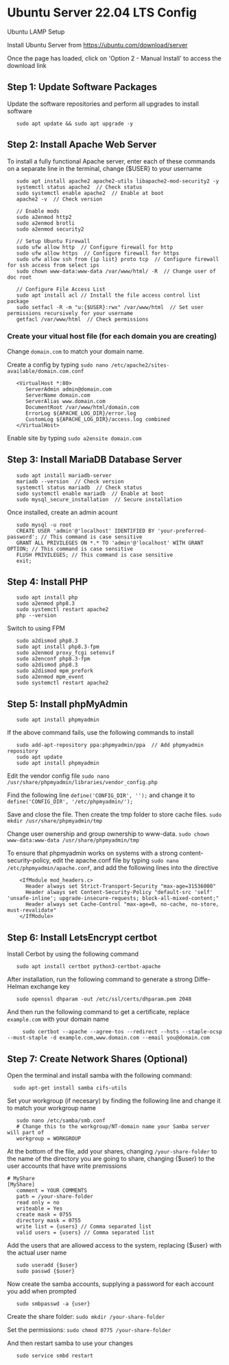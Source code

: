 # Ubuntu Server 22.04 LTS Config

Ubuntu LAMP Setup

Install Ubuntu Server from https://ubuntu.com/download/server

Once the page has loaded, click on 'Option 2 - Manual Install' to access the download link

## Step 1: Update Software Packages

Update the software repositories and perform all upgrades to install software

```
   sudo apt update && sudo apt upgrade -y
```

## Step 2: Install Apache Web Server

To install a fully functional Apache server, enter each of these commands on a separate line in the terminal, change {$USER} to your username

```
   sudo apt install apache2 apache2-utils libapache2-mod-security2 -y
   systemctl status apache2  // Check status
   sudo systemctl enable apache2  // Enable at boot
   apache2 -v  // Check version

   // Enable mods
   sudo a2enmod http2
   sudo a2enmod brotli
   sudo a2enmod security2

   // Setup Ubuntu Firewall
   sudo ufw allow http  // Configure firewall for http
   sudo ufw allow https  // Configure firewall for https
   sudo ufw allow ssh from {ip list} proto tcp  // Configure firewall for ssh access from select ips
   sudo chown www-data:www-data /var/www/html/ -R  // Change user of doc root

   // Configure File Access List
   sudo apt install acl // Install the file access control list package
   sudo setfacl -R -m "u:{$USER}:rwx" /var/www/html  // Set user permissions recursively for your username
   getfacl /var/www/html  // Check permissions
```

### Create your vitual host file (for each domain you are creating)

Change `domain.com` to match your domain name.

Create a config by typing `sudo nano /etc/apache2/sites-available/domain.com.conf`

```
   <VirtualHost *:80>
      ServerAdmin admin@domain.com
      ServerName domain.com
      ServerAlias www.domain.com
      DocumentRoot /var/www/html/domain.com
      ErrorLog ${APACHE_LOG_DIR}/error.log
      CustomLog ${APACHE_LOG_DIR}/access.log combined
   </VirtualHost>
```

Enable site by typing `sudo a2ensite domain.com`
   
## Step 3: Install MariaDB Database Server
```
   sudo apt install mariadb-server
   mariadb --version  // Check version
   systemctl status mariadb  // Check status
   sudo systemctl enable mariadb  // Enable at boot
   sudo mysql_secure_installation  // Secure installation
```

Once installed, create an admin acount

```
   sudo mysql -u root
   CREATE USER 'admin'@'localhost' IDENTIFIED BY 'your-preferred-password'; // This command is case sensitive
   GRANT ALL PRIVILEGES ON *.* TO 'admin'@'localhost' WITH GRANT OPTION; // This command is case sensitive
   FLUSH PRIVILEGES; // This command is case sensitive
   exit;
```

## Step 4: Install PHP

```
   sudo apt install php
   sudo a2enmod php8.3
   sudo systemctl restart apache2
   php --version
```

Switch to using FPM

```
   sudo a2dismod php8.3
   sudo apt install php8.3-fpm
   sudo a2enmod proxy_fcgi setenvif
   sudo a2enconf php8.3-fpm
   sudo a2dismod php8.3
   sudo a2dismod mpm_prefork
   sudo a2enmod mpm_event
   sudo systemctl restart apache2
```

## Step 5: Install phpMyAdmin

```
   sudo apt install phpmyadmin
```

If the above command fails, use the following commands to install
```
   sudo add-apt-repository ppa:phpmyadmin/ppa  // Add phpmyadmin repository
   sudo apt update
   sudo apt install phpmyadmin
```

Edit the vendor config file `sudo nano /usr/share/phpmyadmin/libraries/vendor_config.php`

Find the following line `define('CONFIG_DIR', '');` and change it to `define('CONFIG_DIR', '/etc/phpmyadmin/');`

Save and close the file. Then create the tmp folder to store cache files. `sudo mkdir /usr/share/phpmyadmin/tmp`

Change user ownership and group ownership to www-data. `sudo chown www-data:www-data /usr/share/phpmyadmin/tmp`

To ensure that phpmyadmin works on systems with a strong content-security-policy, edit the apache.conf file by typing `sudo nano /etc/phpmyadmin/apache.conf`, and add the following lines into the <Directory> directive
   
```
    <IfModule mod_headers.c>
      Header always set Strict-Transport-Security "max-age=31536000"
      Header always set Content-Security-Policy "default-src 'self' 'unsafe-inline'; upgrade-insecure-requests; block-all-mixed-content;"
      Header always set Cache-Control "max-age=0, no-cache, no-store, must-revalidate"
    </IfModule>
```

## Step 6: Install LetsEncrypt certbot

Install Cerbot by using the following command

```
   sudo apt install certbot python3-certbot-apache
```

After installation, run the following command to generate a strong Diffe-Helman exchange key
```
   sudo openssl dhparam -out /etc/ssl/certs/dhparam.pem 2048
```
   
And then run the following command to get a certificate, replace `example.com` with your domain name
   
```
     sudo certbot --apache --agree-tos --redirect --hsts --staple-ocsp --must-staple -d example.com,www.domain.com --email you@domain.com
```

## Step 7: Create Network Shares (Optional)
   
Open the terminal and install samba with the following command:
   
```
  sudo apt-get install samba cifs-utils
```

Set your workgroup (if necesary) by finding the following line and change it to match your workgroup name
   
```
   sudo nano /etc/samba/smb.conf
   # Change this to the workgroup/NT-domain name your Samba server will part of
   workgroup = WORKGROUP
```
   
At the bottom of the file, add your shares, changing ```/your-share-folder``` to the name of the directory you are going to share, changing {$user} to the user accounts that have write premissions
   
```
# MyShare
[MyShare]
   comment = YOUR COMMENTS
   path = /your-share-folder
   read only = no
   writeable = Yes
   create mask = 0755
   directory mask = 0755
   write list = {users} // Comma separated list
   valid users = {users} // Comma separated list
```

Add the users that are allowed access to the system, replacing {$user} with the actual user name
   
```
   sudo useradd {$user}
   sudo passwd {$user}
```

Now create the samba accounts, supplying a password for each account you add when prompted
   
```
   sudo smbpasswd -a {user}
```

Create the share folder: ```sudo mkdir /your-share-folder```

Set the permissions: ```sudo chmod 0775 /your-share-folder```

And then restart samba to use your changes
   
```
   sudo service smbd restart
```
   
